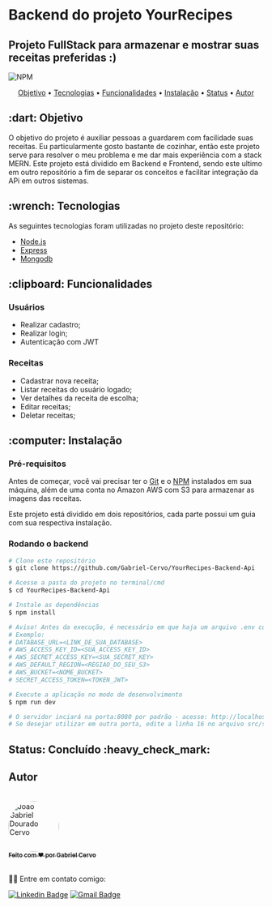 # Backend do projeto YourRecipes

## Projeto FullStack para armazenar e mostrar suas receitas preferidas :)

![NPM](https://img.shields.io/npm/l/express)

<p align="center">
 <a href="#objetivo">Objetivo</a> •
 <a href="#tecnologias">Tecnologias</a> • 
 <a href="#funcionalidades">Funcionalidades</a> • 
 <a href="#instalacao">Instalação</a> • 
 <a href="#status">Status</a> • 
 <a href="#autor">Autor</a>
</p>

<h2 id="objetivo">:dart: Objetivo</h2>
O objetivo do projeto é auxiliar pessoas a guardarem com facilidade suas receitas. Eu particularmente gosto bastante de cozinhar, então este projeto serve para resolver o meu problema e me dar mais experiência com a stack MERN. Este projeto está dividido em Backend e Frontend, sendo este ultimo em outro repositório a fim de separar os conceitos e facilitar integração da APi em outros sistemas.

<h2 id="tecnologias">:wrench: Tecnologias</h2>

As seguintes tecnologias foram utilizadas no projeto deste repositório:

- [Node.js](https://nodejs.org/en/)
- [Express](https://expressjs.com/)
- [Mongodb](https://www.mongodb.com/)

<h2 id="funcionalidades">:clipboard: Funcionalidades</h2>

### Usuários

- Realizar cadastro;
- Realizar login;
- Autenticação com JWT

### Receitas

- Cadastrar nova receita;
- Listar receitas do usuário logado;
- Ver detalhes da receita de escolha;
- Editar receitas;
- Deletar receitas;

<h2 id="instalacao">:computer: Instalação</h2>

### Pré-requisitos

Antes de começar, você vai precisar ter o [Git](https://git-scm.com) e o [NPM](https://www.npmjs.com/) instalados em sua máquina, além de uma conta no Amazon AWS com S3 para armazenar as imagens das receitas.

Este projeto está dividido em dois repositórios, cada parte possui um guia com sua respectiva instalação.

### Rodando o backend

```bash
# Clone este repositório
$ git clone https://github.com/Gabriel-Cervo/YourRecipes-Backend-Api

# Acesse a pasta do projeto no terminal/cmd
$ cd YourRecipes-Backend-Api

# Instale as dependências
$ npm install

# Aviso! Antes da execução, é necessário em que haja um arquivo .env contendo as informações do seu amazon S3, de sua database, e um secret_access_token para o JWT.
# Exemplo:
# DATABASE_URL=<LINK_DE_SUA_DATABASE>
# AWS_ACCESS_KEY_ID=<SUA_ACCESS_KEY_ID>
# AWS_SECRET_ACCESS_KEY=<SUA_SECRET_KEY>
# AWS_DEFAULT_REGION=<REGIAO_DO_SEU_S3>
# AWS_BUCKET=<NOME_BUCKET>
# SECRET_ACCESS_TOKEN=<TOKEN_JWT>

# Execute a aplicação no modo de desenvolvimento
$ npm run dev

# O servidor inciará na porta:8080 por padrão - acesse: http://localhost:8080.
# Se desejar utilizar em outra porta, edite a linha 16 no arquivo src/server.js, ou no arquivo .env digite: PORT=<porta_desejada>
```

<h2 id="status">Status: Concluído :heavy_check_mark:</h2>

<h2 id="autor">Autor</h2>
<br />
<a href="https://github.com/Gabriel-Cervo">
 <img style="border-radius: 50%;" src="https://media-exp1.licdn.com/dms/image/C5603AQGiGb8ejwFmCg/profile-displayphoto-shrink_400_400/0?e=1602115200&v=beta&t=76A2c7dwyHM5GpxDX3N9-dN9TQdD6Ae0BkdpGvFTyMU" width="100px;" alt="Joao Gabriel Dourado Cervo"/>
 <br />
 <sub><b>Feito com ❤️ por Gabriel Cervo</b></sub></a>

<br />
<br />

👋🏽 Entre em contato comigo:

[![Linkedin Badge](https://img.shields.io/badge/Gabriel--Cervo-Linkedin-blue?link=https://www.linkedin.com/in/joaogabrielcervo/?style=flat-square&logo=Linkedin)](https://www.linkedin.com/in/joaogabrielcervo)
[![Gmail Badge](https://img.shields.io/badge/Gabriel--Cervo-Email-red?link=mailto:joaogabrieldouradocervo@gmail.com/?style=flat-square&logo=Gmail&logoColor=white)](mailto:joaogabrieldouradocervo@gmail.com)
